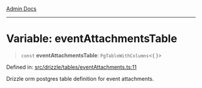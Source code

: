 [Admin Docs](/)

***

# Variable: eventAttachmentsTable

> `const` **eventAttachmentsTable**: `PgTableWithColumns`\<\{ \}\>

Defined in: [src/drizzle/tables/eventAttachments.ts:11](https://github.com/gautam-divyanshu/talawa-api/blob/7e7d786bbd7356b22a3ba5029601eed88ff27201/src/drizzle/tables/eventAttachments.ts#L11)

Drizzle orm postgres table definition for event attachments.
